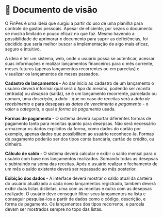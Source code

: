 # :eyes: Documento de visão

O FinPes é uma ideia que surgiu a partir do uso de uma planilha para controle de gastos pessoais. Apesar de eficiente, por vezes o documento se mostra limitado e pouco eficaz no que faz. Mesmo havendo a possibilidade de aprimorar o documento para suprir as deficiências, foi decidido que seria melhor buscar a implementação de algo mais eficaz, seguro e intuitivo.

A ideia é ter um sistema, web, onde o usuário possa se autenticar, acessar suas informações e realizar lançamentos financeiros para o mês corrente, meses futuros (apenas lançamentos recorrentes ou em parcelas) e visualizar os lançamentos de meses passados.

**Cadastro de lançamentos -** Ao dar início ao cadastro de um lançamento o usuário deverá informar qual será o *tipo* do mesmo, podendo ser *receita* (entrada) ou *desepsa* (saída), se é um lançamento recorrente, parcelado ou comum, uma *descrição*, a *data* - que no caso de receitas será a *data de recebimento* e para desepsas as *datas de vencimento e pagamento* - o *valor* a *categoria*, e qual a *forma de pagamento* usada.

**Formas de pagamento -** O sistema deverá suportar diferentes formas de pagamento tanto para receitas quanto para desepsas. Não será necessário armazenar os dados explícitos da forma, como dados do cartão por exemplo, apenas dados que possibilitem ao usuário reconhece-la. Formas de pagamento poderão ser dos tipos conta bancária, cartão de crédito, ou dinheiro.

**Cálculo de saldo -** O sistema deverá calcular e exibir o saldo mensal para o usuário com base nos lançamentos realizados. Somando todas as desepsas e subtraindo na soma das receitas. Após o usuário realizar o fechamento de um mês o saldo existente deverá ser repassado ao mês posterior.

**Exibição dos dados -** A interface deverá mostrar o saldo atual da carteira do usuário atualizado a cada novo lançamentos registrado, também deverá exibir duas listas distintas, uma com as receitas e outra com as desepsas realizado. O usuário deve conseguir filtrar seus lançamentos na lista e conseguir pesquisa-los a partir de dados como o código, descrição, e forma de pagamento. Os lançamentos dos tipos recorrente, e parcela devem ser mostrados sempre no topo das listas.

